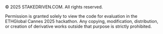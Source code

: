 © 2025 STAKEDRIVEN.COM. All rights reserved.

Permission is granted solely to view the code for evaluation in the ETHGlobal Cannes 2025 hackathon. 
Any copying, modification, distribution, or creation of derivative works outside that purpose is strictly prohibited.

